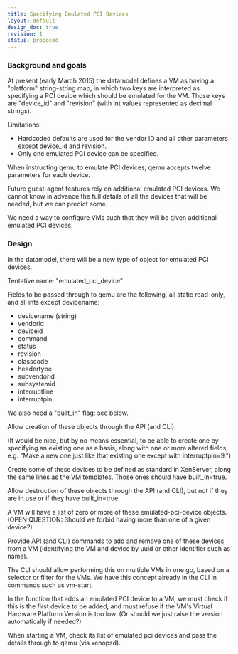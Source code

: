 ```yaml
---
title: Specifying Emulated PCI Devices
layout: default
design_doc: true
revision: 1
status: proposed
---
```


### Background and goals

At present (early March 2015) the datamodel defines a VM as having a "platform" string-string map, in which two keys are interpreted as specifying a PCI device which should be emulated for the VM. Those keys are "device_id" and "revision" (with int values represented as decimal strings).

Limitations:
* Hardcoded defaults are used for the vendor ID and all other parameters except device_id and revision.
* Only one emulated PCI device can be specified.

When instructing qemu to emulate PCI devices, qemu accepts twelve parameters for each device.

Future guest-agent features rely on additional emulated PCI devices.  We cannot know in advance the full details of all the devices that will be needed, but we can predict some.

We need a way to configure VMs such that they will be given additional emulated PCI devices.

### Design

In the datamodel, there will be a new type of object for emulated PCI devices.

Tentative name: "emulated_pci_device"

Fields to be passed through to qemu are the following, all static read-only, and all ints except devicename:
* devicename (string)
* vendorid
* deviceid
* command
* status
* revision
* classcode
* headertype
* subvendorid
* subsystemid
* interruptline
* interruptpin

We also need a "built_in" flag: see below.

Allow creation of these objects through the API (and CLI).

(It would be nice, but by no means essential, to be able to create one by specifying an existing one as a basis, along with one or more altered fields, e.g. "Make a new one just like that existing one except with interruptpin=9.")

Create some of these devices to be defined as standard in XenServer, along the same lines as the VM templates. Those ones should have built_in=true.

Allow destruction of these objects through the API (and CLI), but not if they are in use or if they have built_in=true.

A VM will have a list of zero or more of these emulated-pci-device objects. (OPEN QUESTION: Should we forbid having more than one of a given device?)

Provide API (and CLI) commands to add and remove one of these devices from a VM (identifying the VM and device by uuid or other identifier such as name).

The CLI should allow performing this on multiple VMs in one go, based on a selector or filter for the VMs. We have this concept already in the CLI in commands such as vm-start.

In the function that adds an emulated PCI device to a VM, we must check if this is the first device to be added, and must refuse if the VM's Virtual Hardware Platform Version is too low. (Or should we just raise the version automatically if needed?)

When starting a VM, check its list of emulated pci devices and pass the details through to qemu (via xenopsd).
